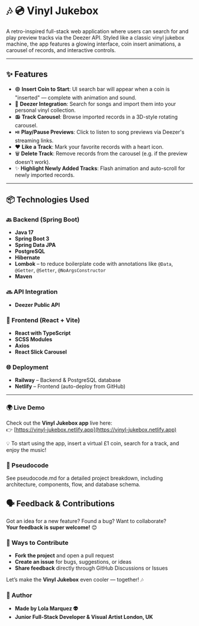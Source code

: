 # 🎶 💿 Vinyl Jukebox

A retro-inspired full-stack web application where users can search for and play preview tracks via the Deezer API. Styled like a classic vinyl jukebox machine, the app features a glowing interface, coin insert animations, a carousel of records, and interactive controls.

---

## ✨ Features

- 🟣 **Insert Coin to Start**: UI search bar will appear when a coin is "inserted" — complete with animation and sound.
- 🎵 **Deezer Integration**: Search for songs and import them into your personal vinyl collection.
- 📻 **Track Carousel**: Browse imported records in a 3D-style rotating carousel.
- ⏯️ **Play/Pause Previews**: Click to listen to song previews via Deezer's streaming links.
- ❤️ **Like a Track**: Mark your favorite records with a heart icon.
- 🗑️ **Delete Track**: Remove records from the carousel (e.g. if the preview doesn’t work).
- ✨ **Highlight Newly Added Tracks**: Flash animation and auto-scroll for newly imported records.


---

## 📦 Technologies Used

### 🔙 Backend (Spring Boot)
- **Java 17**
- **Spring Boot 3**
- **Spring Data JPA**
- **PostgreSQL**
- **Hibernate**
- **Lombok** – to reduce boilerplate code with annotations like `@Data`, `@Getter`, `@Setter`, `@NoArgsConstructor`
- **Maven**

### 🔜 API Integration
- **Deezer Public API** 

### 🎨 Frontend (React + Vite)
- **React with TypeScript**
- **SCSS Modules**
- **Axios**
- **React Slick Carousel**

### 🌐 Deployment
- **Railway** – Backend & PostgreSQL database
- **Netlify** – Frontend (auto-deploy from GitHub)

---

### 🌍 Live Demo
Check out the **Vinyl Jukebox app** live here:  
👉 [https://vinyl-jukebox.netlify.app](https://vinyl-jukebox.netlify.app)

💡 To start using the app, insert a virtual £1 coin, search for a track, and enjoy the music!


### 🧠 Pseudocode
See pseudocode.md for a detailed project breakdown, including architecture, components, flow, and database schema.

## 🗣️ Feedback & Contributions

Got an idea for a new feature? Found a bug? Want to collaborate?  
**Your feedback is super welcome!** 😊

### 💬 Ways to Contribute

- **Fork the project** and open a pull request
- **Create an issue** for bugs, suggestions, or ideas
- **Share feedback** directly through GitHub Discussions or Issues

Let’s make the **Vinyl Jukebox** even cooler — together! 🎶


### 🙌 Author
- **Made by Lola Marquez 👽**
- **Junior Full-Stack Developer & Visual Artist
London, UK**
